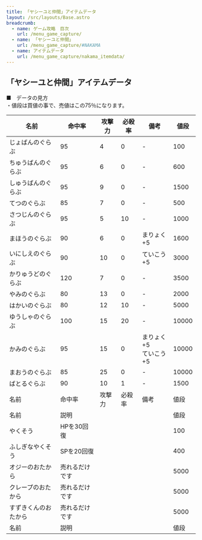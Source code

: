 ```yaml
---
title: 「ヤシーユと仲間」アイテムデータ
layout: /src/layouts/Base.astro
breadcrumb:
  - name: ゲーム攻略　目次
    url: /menu_game_capture/
  - name: 「ヤシーユと仲間」
    url: /menu_game_capture/#NAKAMA
  - name: アイテムデータ
    url: /menu_game_capture/nakama_itemdata/
---
```


## 「ヤシーユと仲間」アイテムデータ

■　データの見方  
・値段は買値の事で、売値はこの75％になります。  

|名前|命中率|攻撃力|必殺率|備考|値段|
|---|---|---|---|---|---|
|じょばんのぐらぶ|95|4|0|-|100|
|ちゅうばんのぐらぶ|95|6|0|-|600|
|しゅうばんのぐらぶ|95|9|0|-|1500|
|てつのぐらぶ|85|7|0|-|500|
|さつじんのぐらぶ|95|5|10|-|1000|
|まほうのぐらぶ|90|6|0|まりょく+5|1600|
|いにしえのぐらぶ|90|10|0|ていこう+5|3000|
|かりゅうどのぐらぶ|120|7|0|-|3500|
|やみのぐらぶ|80|13|0|-|2000|
|はかいのぐらぶ|80|12|10|-|5000|
|ゆうしゃのぐらぶ|100|15|20|-|10000|
|かみのぐらぶ|95|15|0|まりょく+5  <br>ていこう+5|10000|
|まおうのぐらぶ|85|25|0|-|10000|
|ばとるぐらぶ|90|10|1|-|1500|
|名前|命中率|攻撃力|必殺率|備考|値段|
|名前|説明|   |   |   |値段|
|やくそう|HPを30回復|   |   |   |100|
|ふしぎなやくそう|SPを20回復|   |   |   |400|
|オジーのおたから|売れるだけです|   |   |   |5000|
|クレープのおたから|売れるだけです|   |   |   |5000|
|すずきくんのおたから|売れるだけです|   |   |   |5000|
|名前|説明|   |   |   |値段|